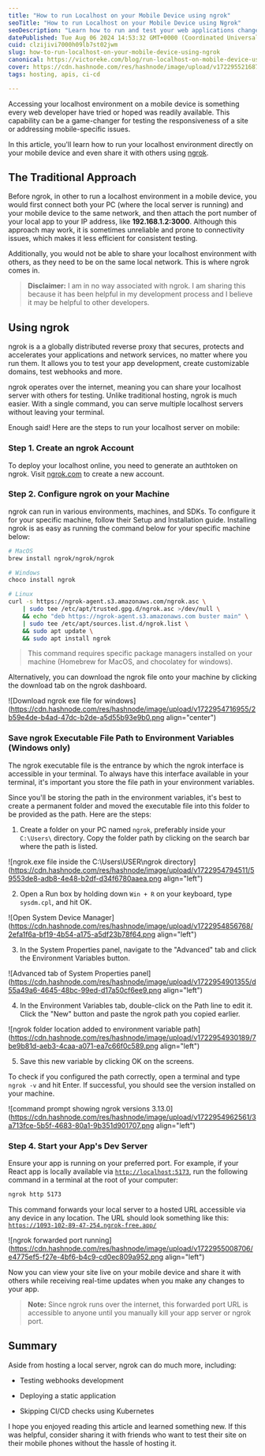 ```yaml
---
title: "How to run Localhost on your Mobile Device using ngrok"
seoTitle: "How to run Localhost on your Mobile Device using Ngrok"
seoDescription: "Learn how to run and test your web applications changes without deploying using Ngrok—a globally distributed reverse proxy that creates secure tunnels to yo"
datePublished: Tue Aug 06 2024 14:53:32 GMT+0000 (Coordinated Universal Time)
cuid: clzijivi7000h09lb7st02jwm
slug: how-to-run-localhost-on-your-mobile-device-using-ngrok
canonical: https://victoreke.com/blog/run-localhost-on-mobile-device-using-ngrok
cover: https://cdn.hashnode.com/res/hashnode/image/upload/v1722955216871/8bcb3f11-05c0-4d19-a5cc-1b61adf68a36.png
tags: hosting, apis, ci-cd

---
```


Accessing your localhost environment on a mobile device is something every web developer have tried or hoped was readily available. This capability can be a game-changer for testing the responsiveness of a site or addressing mobile-specific issues.

In this article, you'll learn how to run your localhost environment directly on your mobile device and even share it with others using [ngrok](https://ngrok.com).

## The Traditional Approach

Before ngrok, in other to run a localhost environment in a mobile device, you would first connect both your PC (where the local server is running) and your mobile device to the same network, and then attach the port number of your local app to your IP address, like **192.168.1.2:3000**. Although this approach may work, it is sometimes unreliable and prone to connectivity issues, which makes it less efficient for consistent testing.

Additionally, you would not be able to share your localhost environment with others, as they need to be on the same local network. This is where ngrok comes in.

> **Disclaimer:** I am in no way associated with ngrok. I am sharing this because it has been helpful in my development process and I believe it may be helpful to other developers.

## Using ngrok

ngrok is a a globally distributed reverse proxy that secures, protects and accelerates your applications and network services, no matter where you run them. It allows you to test your app development, create customizable domains, test webhooks and more.

ngrok operates over the internet, meaning you can share your localhost server with others for testing. Unlike traditional hosting, ngrok is much easier. With a single command, you can serve multiple localhost servers without leaving your terminal.

Enough said! Here are the steps to run your localhost server on mobile:

### Step 1. Create an ngrok Account

To deploy your localhost online, you need to generate an authtoken on ngrok. Visit [ngrok.com](http://ngrok.com) to create a new account.

### Step 2. Configure ngrok on your Machine

ngrok can run in various environments, machines, and SDKs. To configure it for your specific machine, follow their Setup and Installation guide. Installing ngrok is as easy as running the command below for your specific machine below:

```bash
# MacOS
brew install ngrok/ngrok/ngrok

# Windows
choco install ngrok

# Linux
curl -s https://ngrok-agent.s3.amazonaws.com/ngrok.asc \
	| sudo tee /etc/apt/trusted.gpg.d/ngrok.asc >/dev/null \
	&& echo "deb https://ngrok-agent.s3.amazonaws.com buster main" \
	| sudo tee /etc/apt/sources.list.d/ngrok.list \
	&& sudo apt update \
	&& sudo apt install ngrok
```

> This command requires specific package managers installed on your machine (Homebrew for MacOS, and chocolatey for windows).

Alternatively, you can download the ngrok file onto your machine by clicking the download tab on the ngrok dashboard.

![Download ngrok exe file for windows](https://cdn.hashnode.com/res/hashnode/image/upload/v1722954716955/2b59e4de-b4ad-47dc-b2de-a5d55b93e9b0.png align="center")

### Save ngrok Executable File Path to Environment Variables (Windows only)

The ngrok executable file is the entrance by which the ngrok interface is accessible in your terminal. To always have this interface available in your terminal, it's important you store the file path in your environment variables.

Since you'll be storing the path in the environment variables, it's best to create a permanent folder and moved the executable file into this folder to be provided as the path. Here are the steps:

1. Create a folder on your PC named `ngrok`, preferably inside your `C:\Users\` directory. Copy the folder path by clicking on the search bar where the path is listed.
    

![ngrok.exe file inside the C:\Users\USER\ngrok directory](https://cdn.hashnode.com/res/hashnode/image/upload/v1722954794511/59553de8-adb8-4e48-b2df-d34f6780aaea.png align="left")

2. Open a Run box by holding down `Win + R` on your keyboard, type `sysdm.cpl`, and hit OK.
    

![Open System Device Manager](https://cdn.hashnode.com/res/hashnode/image/upload/v1722954856768/2efa1f6a-bf19-4b54-a175-a5df23b78f64.png align="left")

3. In the System Properties panel, navigate to the "Advanced" tab and click the Environment Variables button.
    

![Advanced tab of System Properties panel](https://cdn.hashnode.com/res/hashnode/image/upload/v1722954901355/d55a49a6-4645-48bc-99ed-d17a50cf6ee9.png align="left")

4. In the Environment Variables tab, double-click on the Path line to edit it. Click the "New" button and paste the ngrok path you copied earlier.
    

![ngrok folder location added to environment variable path](https://cdn.hashnode.com/res/hashnode/image/upload/v1722954930189/7be9b81d-aeb3-4caa-a071-ea7c66f0c589.png align="left")

5. Save this new variable by clicking OK on the screens.
    

To check if you configured the path correctly, open a terminal and type `ngrok -v` and hit Enter. If successful, you should see the version installed on your machine.

![command prompt showing ngrok versions 3.13.0](https://cdn.hashnode.com/res/hashnode/image/upload/v1722954962561/3a713fce-5b5f-4683-80a1-9b351d901707.png align="left")

### Step 4. Start your App's Dev Server

Ensure your app is running on your preferred port. For example, if your React app is locally available via [`http://localhost:5173`](http://localhost:5173), run the following command in a terminal at the root of your computer:

```bash
ngrok http 5173
```

This command forwards your local server to a hosted URL accessible via any device in any location. The URL should look something like this: [`https://1093-102-89-47-254.ngrok-free.app/`](https://1093-102-89-47-254.ngrok-free.app/)

![ngrok forwarded port running](https://cdn.hashnode.com/res/hashnode/image/upload/v1722955008706/e4775ef5-f27e-4bf6-b4c9-cd0ec809a952.png align="left")

Now you can view your site live on your mobile device and share it with others while receiving real-time updates when you make any changes to your app.

> **Note:** Since ngrok runs over the internet, this forwarded port URL is accessible to anyone until you manually kill your app server or ngrok port.

## Summary

Aside from hosting a local server, ngrok can do much more, including:

* Testing webhooks development
    
* Deploying a static application
    
* Skipping CI/CD checks using Kubernetes
    

I hope you enjoyed reading this article and learned something new. If this was helpful, consider sharing it with friends who want to test their site on their mobile phones without the hassle of hosting it.